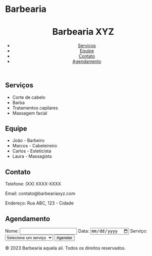 # Barbearia

<!DOCTYPE html>
<html>
<head>
  <title>Barbearia sim</title>
  <link rel="stylesheet" type="text/css" href="style.css">
</head>
<body>
  <header>
    <h1>Barbearia XYZ</h1>
    <nav>
      <ul>
        <li><a href="#servicos">Serviços</a></li>
        <li><a href="#equipe">Equipe</a></li>
        <li><a href="#contato">Contato</a></li>
        <li><a href="#agendamento">Agendamento</a></li>
      </ul>
    </nav>
  </header>
  
  <section id="servicos">
    <h2>Serviços</h2>
    <ul>
      <li>Corte de cabelo</li>
      <li>Barba</li>
      <li>Tratamentos capilares</li>
      <li>Massagem facial</li>
    </ul>
  </section>
  
  <section id="equipe">
    <h2>Equipe</h2>
    <ul>
      <li>João - Barbeiro</li>
      <li>Marcos - Cabeleireiro</li>
      <li>Carlos - Esteticista</li>
      <li>Laura - Massagista</li>
    </ul>
  </section>
  
  <section id="contato">
    <h2>Contato</h2>
    <p>Telefone: (XX) XXXX-XXXX</p>
    <p>Email: contato@barbeariaxyz.com</p>
    <p>Endereço: Rua ABC, 123 - Cidade</p>
  </section>
  
  <section id="agendamento">
    <h2>Agendamento</h2>
    <form>
      <label for="nome">Nome:</label>
      <input type="text" id="nome" name="nome" required>
      <label for="data">Data:</label>
      <input type="date" id="data" name="data" required>
      <label for="servico">Serviço:</label>
      <select id="servico" name="servico" required>
        <option value="">Selecione um serviço</option>
        <option value="corte">Corte de cabelo</option>
        <option value="barba">Barba</option>
        <option value="tratamento">Tratamentos capilares</option>
        <option value="massagem">Massagem facial</option>
      </select>
      <input type="submit" value="Agendar">
    </form>
  </section>
  
  <footer>
    <p>© 2023 Barbearia aquela ali. Todos os direitos reservados.</p>
  </footer>
</body>
</html>
